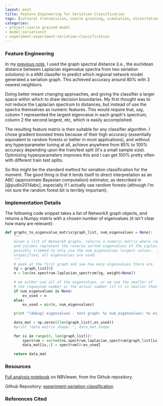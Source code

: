 ```yaml
---
layout: post
title: Feature Engineering for Seriation Classification 
tags: [cultural transmission, coarse graining, simulation, dissertation, seriation, algorithms, ML]
categories:
- project:coarse grained model
- model:seriationct
- experiment:experiment-seriation-classification
---
```


### Feature Engineering ###

In my [previous note](http://notebook.madsenlab.org/project:coarse%20grained%20model/model:seriationct/experiment:experiment-seriation-classification/2016/02/14/seriation-classification-experiment.html), I used the graph spectral distance (i.e., the euclidean distance between Laplacian eigenvalue spectra from two seriation solutions) in a kNN classifer to predict which regional network model generated a seriation graph.  This achieved accuracy around 80% with 3 nearest neighbors.  

Doing better meant changing approaches, and giving the classifier a larger space within which to draw decision boundaries.  My first thought was to not reduce the Laplacian spectrum to distances, but instead of use the spectra themselves as numeric features.  This would require that, say, column 1 represented the largest eigenvalue in each graph's spectrum, column 2 the second largest, etc, which is easily accomplished.  

The resulting feature matrix is then suitable for any classifier algorithm.  I chose gradient boosted trees because of their high accuracy (essentially equivalent to random forests or better in most applications), and without any hyperparameter tuning at all, achieve anywhere from 85% to 100% accuracy depending upon the train/test split (it's a small sample size).  Optimizing hyperparameters improves this and I can get 100% pretty often with different train test splits.  

So this might be the standard method for seriation classification for the moment.  The good thing is that it lends itself to direct interpretation as an ABC (approximate Bayesian computation) estimator, as described in [@pudlo2014abc], especially if I actually use random forests (although I'm not sure the random forest bit is terribly important). 


### Implementation Details ###

The following code snippet takes a list of NetworkX graph objects, and returns a Numpy matrix with a chosen number of eigenvalues (it isn't clear how many are relevant):

```python
def graphs_to_eigenvalue_matrix(graph_list, num_eigenvalues = None):
    """
    Given a list of NetworkX graphs, returns a numeric matrix where rows represent graphs, 
    and columns represent the reverse sorted eigenvalues of the Laplacian matrix for each graph,
    possibly trimmed to only use the num_eigenvalues largest values.  If num_eigenvalues is 
    unspecified, all eigenvalues are used.
    """
    # peek at the first graph and see how many eigenvalues there are
    tg = graph_list[0]
    n = len(nx.spectrum.laplacian_spectrum(tg, weight=None))
    
    # we either use all of the eigenvalues, or we use the smaller of
    # the requested number or the actual number (if it is smaller than requested)
    if num_eigenvalues is None:
        ev_used = n
    else:
        ev_used = min(n, num_eigenvalues)

    print "(debug) eigenvalues - test graph: %s num_eigenvalues: %s ev_used: %s" % (n, num_eigenvalues, ev_used)
    
    data_mat = np.zeros((len(graph_list),ev_used))
    #print "data matrix shape: ", data_mat.shape
    
    for ix in range(0, len(graph_list)):
        spectrum = sorted(nx.spectrum.laplacian_spectrum(graph_list[ix], weight=None), reverse=True)
        data_mat[ix,:] = spectrum[0:ev_used]
        
    return data_mat
```





### Resources ###

[Full analysis notebook](http://nbviewer.jupyter.org/github/mmadsen/experiment-seriation-classification/blob/master/analysis/sc-1/sc-1-seriation-feature-engineering.ipynb) on NBViewer, from the Github repository.

Github Repository:  [experiment-seriation-classification](https://github.com/mmadsen/experiment-seriation-classification) 





### References Cited ###


